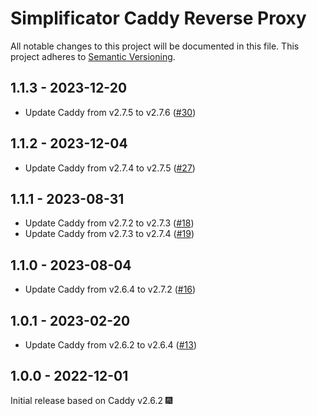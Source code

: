 # Simplificator Caddy Reverse Proxy

All notable changes to this project will be documented in this file.
This project adheres to [Semantic Versioning](http://semver.org/).

## 1.1.3 - 2023-12-20

* Update Caddy from v2.7.5 to v2.7.6 ([#30](https://github.com/simplificator/caddy-reverse-proxy/pull/30))

## 1.1.2 - 2023-12-04

* Update Caddy from v2.7.4 to v2.7.5 ([#27](https://github.com/simplificator/caddy-reverse-proxy/pull/27))

## 1.1.1 - 2023-08-31

* Update Caddy from v2.7.2 to v2.7.3 ([#18](https://github.com/simplificator/caddy-reverse-proxy/pull/18))
* Update Caddy from v2.7.3 to v2.7.4 ([#19](https://github.com/simplificator/caddy-reverse-proxy/pull/19))

## 1.1.0 - 2023-08-04

* Update Caddy from v2.6.4 to v2.7.2 ([#16](https://github.com/simplificator/caddy-reverse-proxy/pull/16))

## 1.0.1 - 2023-02-20

* Update Caddy from v2.6.2 to v2.6.4 ([#13](https://github.com/simplificator/caddy-reverse-proxy/pull/13))

## 1.0.0 - 2022-12-01

Initial release based on Caddy v2.6.2 🎆

